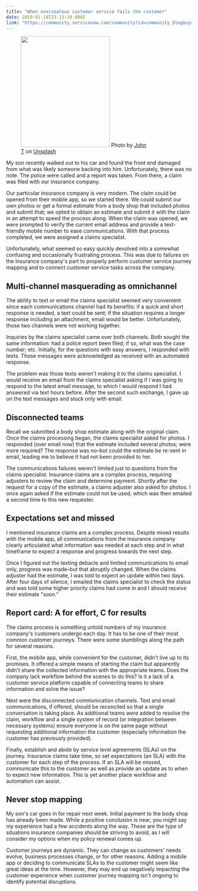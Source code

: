 ```yaml
---
title: "When overzealous customer service fails the customer"
date: 2019-01-14T23:13:39.000Z
link: "https://community.servicenow.com/community?id=community_blog&sys_id=25ced63cdb8be700fb4ae15b8a961900"
---
```

<div class="wp-block-image">
<figure class="alignleft is-resized"><img class="wp-image-3466" src="https://insightsincustomerservice.files.wordpress.com/2019/01/john-t-413908-unsplash.jpg" alt="" width="241" height="300" />
Photo by <a href="https://unsplash.com/photos/ojCHx1YgUeA?utm_source&#61;unsplash&amp;utm_medium&#61;referral&amp;utm_content&#61;creditCopyText" rel="nofollow">John T</a> on <a href="https://unsplash.com/search/photos/maze?utm_source&#61;unsplash&amp;utm_medium&#61;referral&amp;utm_content&#61;creditCopyText" rel="nofollow">Unsplash</a>
</figure>
</div>
<p>My son recently walked out to his car and found the front end damaged from what was likely someone backing into him. Unfortunately, there was no note. The police were called and a report was taken. From there, a claim was filed with our insurance company.</p>
<p>Our particular insurance company is very modern. The claim could be opened from their mobile app, so we started there. We could submit our own photos or get a formal estimate from a body shop that included photos and submit that; we opted to obtain an estimate and submit it with the claim in an attempt to speed the process along. When the claim was opened, we were prompted to verify the current email address and provide a text-friendly mobile number to ease communications. With that process completed, we were assigned a claims specialist.</p>
<p>Unfortunately, what seemed so easy quickly devolved into a somewhat confusing and occasionally frustrating process. This was due to failures on the insurance company&#39;s part to properly perform customer service journey mapping and to connect customer service tasks across the company.</p>
<h2>Multi-channel masquerading as omnichannel</h2>
<p>The ability to text or email the claims specialist seemed very convenient since each communications channel had its benefits: if a quick and short response is needed, a text could be sent; if the situation requires a longer response including an attachment, email would be better. Unfortunately, those two channels were not working together.</p>
<p>Inquiries by the claims specialist came over both channels. Both sought the same information: had a police report been filed; if so, what was the case number; etc. Initially, for the questions with easy answers, I responded with texts. Those messages were acknowledged as received with an automated response.</p>
<p>The problem was those texts weren&#39;t making it to the claims specialist. I would receive an email from the claims specialist asking if I was going to respond to the latest email message, to which I would respond I had answered via text hours before. After the second such exchange, I gave up on the text messages and stuck only with email.</p>
<h2>Disconnected teams</h2>
<p>Recall we submitted a body shop estimate along with the original claim. Once the claims processing began, the claims specialist asked for photos. I responded (over email now) that the estimate included several photos; were more required? The response was no–but could the estimate be re-sent in email, leading me to believe it had not been provided to her.</p>
<p>The communications failures weren&#39;t limited just to questions from the claims specialist. Insurance claims are a complex process, requiring adjusters to review the claim and determine payment. Shortly after the request for a copy of the estimate, a claims adjuster also asked for photos. I once again asked if the estimate could not be used, which was then emailed a second time to this new requester.</p>
<h2>Expectations set and missed</h2>
<p>I mentioned insurance claims are a complex process. Despite mixed results with the mobile app, all communications from the insurance company clearly articulated what information was needed at each step and in what timeframe to expect a response and progress towards the next step.</p>
<p>Once I figured out the texting debacle and limited communications to email only, progress was made–but that abruptly changed. When the claims adjuster had the estimate, I was told to expect an update within two days. After four days of silence, I emailed the claims specialist to check the status and was told some higher priority claims had come in and I should receive their estimate &#34;soon.&#34;</p>
<h2>Report card: A for effort, C for results</h2>
<p>The claims process is something untold numbers of my insurance company&#39;s customers undergo each day. It has to be one of their most common customer journeys. There were some stumblings along the path for several reasons.</p>
<p>First, the mobile app, while convenient for the customer, didn&#39;t live up to its promises. It offered a simple means of starting the claim but apparently didn&#39;t share the collected information with the appropriate teams. Does the company lack workflow behind the scenes to do this? Is it a lack of a customer service platform capable of connecting teams to share information and solve the issue?</p>
<p>Next were the disconnected communication channels. Text and email communications, if offered, should be reconciled so that a single conversation is taking place. As additional teams were added to resolve the claim, workflow and a single system of record (or integration between necessary systems) ensure everyone is on the same page without requesting additional information the customer (especially information the customer has previously provided).</p>
<p>Finally, establish and abide by service level agreements (SLAs) on the journey. Insurance claims take time, so set expectations (an SLA) with the customer for each step of the process. If an SLA will be missed, communicate this to the customer as well as provide an update as to when to expect new information. This is yet another place workflow and automation can assist.</p>
<h2>Never stop mapping</h2>
<p>My son&#39;s car goes in for repair next week. Initial payment to the body shop has already been made. While a positive conclusion is near, you might say my experience had a few accidents along the way. These are the type of situations insurance companies should be striving to avoid, as I will consider my options when my policy renewal comes up.</p>
<p>Customer journeys are dynamic. They can change as customers&#39; needs evolve, business processes change, or for other reasons. Adding a mobile app or deciding to communicate SLAs to the customer might seem like great ideas at the time. However, they may end up negatively impacting the customer experience when customer journey mapping isn&#39;t ongoing to identify potential disruptions.</p>